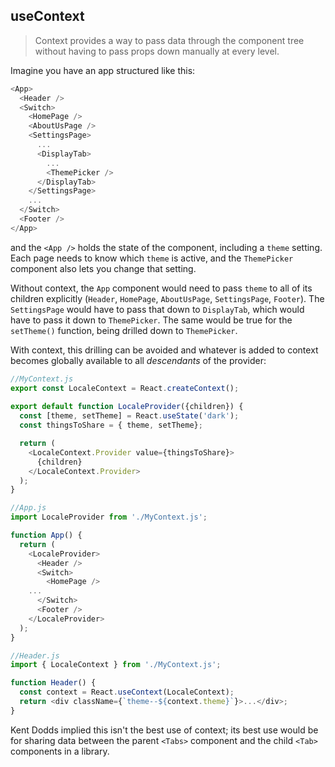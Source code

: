 ﻿## useContext

> Context provides a way to pass data through the component tree without having to pass props down manually at every level.

Imagine you have an app structured like this:

```javascript
<App>
  <Header />
  <Switch>
    <HomePage />
    <AboutUsPage />
    <SettingsPage>
      ...
      <DisplayTab>
        ...
        <ThemePicker />
      </DisplayTab>
    </SettingsPage>
    ...
  </Switch>
  <Footer />
</App>
```

and the `<App />` holds the state of the component, including a `theme` setting. Each page needs to know which `theme` is active, and the `ThemePicker` component also lets you change that setting.

Without context, the `App` component would need to pass `theme` to all of its children explicitly (`Header`, `HomePage`, `AboutUsPage`, `SettingsPage`, `Footer`). The `SettingsPage` would have to pass that down to `DisplayTab`, which would have to pass it down to `ThemePicker`.  The same would be true for the `setTheme()` function, being drilled down to `ThemePicker`.

With context, this drilling can be avoided and whatever is added to context becomes globally available to all _descendants_ of the provider:

```javascript
//MyContext.js
export const LocaleContext = React.createContext();
	
export default function LocaleProvider({children}) {
  const [theme, setTheme] = React.useState('dark');
  const thingsToShare = { theme, setTheme};

  return (
    <LocaleContext.Provider value={thingsToShare}>
      {children}
    </LocaleContext.Provider>
  );
}
```
```javascript
//App.js
import LocaleProvider from './MyContext.js';

function App() {
  return (
    <LocaleProvider>
      <Header />
      <Switch>
        <HomePage />
	...
      </Switch>
      <Footer />
    </LocaleProvider>
  );
}
```
```javascript
//Header.js
import { LocaleContext } from './MyContext.js';

function Header() {
  const context = React.useContext(LocaleContext);
  return <div className={`theme--${context.theme}`}>...</div>;
}
```

Kent Dodds implied this isn't the best use of context; its best use would be for sharing data between the parent `<Tabs>` component and the child `<Tab>` components in a library.

